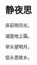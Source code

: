 <!DOCTYPE html>
<html lang="en">
<head>
    <meta charset="UTF-8">
    <title>唐诗一首</title>
</head>
<body>
<h1>静夜思</h1>
<p>床前明月光，</p>
<p>凝是地上霜。</p>
<p>举头望明月，</p>
<p>低头思故乡。</p>
</body>
</html>
